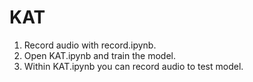 # KAT
1. Record audio with record.ipynb.
2. Open KAT.ipynb and train the model.
3. Within KAT.ipynb you can record audio to test model.
